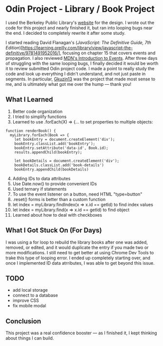 # Odin Project - Library / Book Project

I used the Berkeley Public Library's [website](https://www.berkeleypubliclibrary.org/) for the design. I wrote out the code for this project and nearly finished it, but ran into looping bugs near the end. I decided to completely rewrite it after some study.

I started reading David Flanagan's (*JavaScript: The Definitive Guide, 7th Edition*)[https://learning.oreilly.com/library/view/javascript-the-definitive/9781491952016/], focusing on chapter 15 that covers events and propagation. I also reviewed [MDN's Introduction to Events](https://developer.mozilla.org/en-US/docs/Learn/JavaScript/Building_blocks/Events). After three days of struggling with the same looping bugs, I finally decided it would be worth it to review submitted Odin project code. I made a point to really study the code and look up everything I didn't understand, and not just paste in segments. In particular, [Gkuzin13](https://github.com/Gkuzin13/book-library) was the project that made most sense to me, and is ultimately what got me over the hump — thank you!

## What I Learned
1. Better code organization 
2. I tried to simplify functions
3. Learned to use .forEach(X) => {...  to set properties to multiple objects:
```
function renderBook() {
  myLibrary.forEach(Book => {
    let bookEntry = document.createElement('div');
    bookEntry.classList.add('bookEntry');
    bookEntry.setAttribute('data-id', Book.id);
    results.appendChild(bookEntry);

    let bookDetails = document.createElement('div');
    bookDetails.classList.add('book-details')
    bookEntry.appendChild(bookDetails)
```
4. Adding IDs to data attributes
5. Use Date.now() to provide convenient IDs
6. Used ternary if statements
7. To use the event listener on a button, need HTML "type=button" 
8. .reset() forms is better than a custom function
9. let index = myLibrary.findIndex(x => x.id == getId) to find index values
10. let index = myLibrary.find(x => x.id == getId) to find object
11. Learned about how to deal with checkboxes

## What I Got Stuck On (For Days)
I was using a for loop to rebuild the library books after one was added, removed, or edited, and it would duplicate the entry if you made two or more modifications. I still need to get better at using Chrome Dev Tools to trake this type of looping error. I ended up completely starting over, and once I implemented ID data atrributes, I was able to get beyond this issue.

## TODO
- add local storage
- connect to a database
- improve CSS
- fix mobile modal

## Conclusion
This project was a real confidence booster — as I finished it, I kept thinking about things I can build.